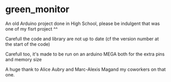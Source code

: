 # green_monitor

An old Arduino project done in High School, please be indulgent that was one of my fisrt project ^^

Carefull the code and library are not up to date (cf the version number at the start of the code)

Carefull too, it's made to be run on an arduino MEGA both for the extra pins and memory size

A huge thank to Alice Aubry and Marc-Alexis Magand my coworkers on that one.
